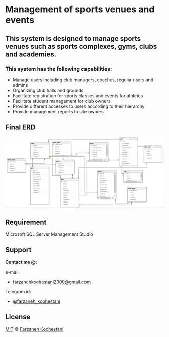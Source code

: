 # Management of sports venues and events

## This system is designed to manage sports venues such as sports complexes, gyms, clubs and academies.

### This system has the following capabilities:
* Manage users including club managers, coaches, regular users and admins
* Organizing club halls and grounds
* Facilitate registration for sports classes and events for athletes
* Facilitate student management for club owners
* Provide different accesses to users according to their hierarchy
* Provide management reports to site owners

## Final ERD
<img src="https://github.com/fark00/Management_Sport_Venues_events/blob/master/Final-ERD.jpg">

## Requirement
Microsoft SQL Server Management Studio

## Support

**Contact me @:**

e-mail:

* farzanehkoohestani2000@gmail.com

Telegram id:

* [@farzaneh_koohestani](https://t.me/farzaneh_koohestani)

## License
[MIT](https://github.com/fark00/Management_Sport_Venues_events/blob/master/LICENSE)
&#0169; 
[Farzaneh Koohestani](https://github.com/fark00)

